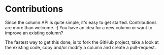 # Contributions

Since the column API is quite simple, it's easy to get started. Contributions are more than welcome. :)
You have an idea for a new column or want to improve an existing column?

The fastest way to get this done, is to fork the GitHub project, take a look at the existing code, copy and/or modify a column and create a pull-request.
